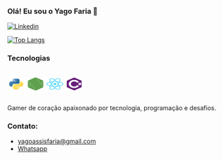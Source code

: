 ### Olá! Eu sou o Yago Faria 🖖


[![Linkedin](https://img.shields.io/badge/LinkedIn-0077B5?style=for-the-badge&logo=linkedin&logoColor=white)](https://www.linkedin.com/in/yago-faria/)

<div style="display: inline">
   


[![Top Langs](https://github-readme-stats.vercel.app/api/top-langs/?username=Vaftir&layout=compact&theme=dracula)](https://github.com/anuraghazra/github-readme-stats)
</div>

### Tecnologias


  <div style="display: inline_block"><br/>
     <img align="center" alt="Python" height="30" width="40" src="https://raw.githubusercontent.com/devicons/devicon/master/icons/python/python-original.svg">
     <img align="center" alt="Node.js" height="30" width="40" src="https://raw.githubusercontent.com/devicons/devicon/master/icons/nodejs/nodejs-plain.svg">
     <img align="center" alt="React" height="30" width="40" src="https://raw.githubusercontent.com/devicons/devicon/master/icons/react/react-original.svg">
     <img align="center" alt="C#" height="30" width="40" src="https://raw.githubusercontent.com/devicons/devicon/master/icons/csharp/csharp-plain.svg">
  </div> <br/>

  
  
 Gamer de coração apaixonado por tecnologia, programação e desafios.
  
 ### Contato:
 
 - yagoassisfaria@gmail.com<br/>
 - [Whatsapp](https://wa.me/3183813443)
 
  
  
  

